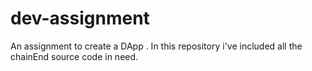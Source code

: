 # dev-assignment
An assignment to create a DApp . In this repository i've included all the chainEnd source code in need.
